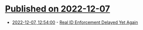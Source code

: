 # [Published on 2022-12-07](index.md)

* [2022-12-07, 12:54:00](https://soylentnews.org/article.pl?sid=22/12/06/1444245&from=rss) - [Real ID Enforcement Delayed Yet Again](https://soylentnews.org/article.pl?sid=22/12/06/1444245&from=rss)
